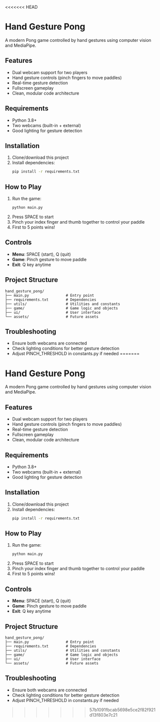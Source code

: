 <<<<<<< HEAD
# Hand Gesture Pong

A modern Pong game controlled by hand gestures using computer vision and MediaPipe.

## Features
- Dual webcam support for two players
- Hand gesture controls (pinch fingers to move paddles)
- Real-time gesture detection
- Fullscreen gameplay
- Clean, modular code architecture

## Requirements
- Python 3.8+
- Two webcams (built-in + external)
- Good lighting for gesture detection

## Installation
1. Clone/download this project
2. Install dependencies:
   ```bash
   pip install -r requirements.txt
   ```

## How to Play
1. Run the game:
   ```bash
   python main.py
   ```
2. Press SPACE to start
3. Pinch your index finger and thumb together to control your paddle
4. First to 5 points wins!

## Controls
- **Menu**: SPACE (start), Q (quit)
- **Game**: Pinch gesture to move paddle
- **Exit**: Q key anytime

## Project Structure
```
hand_gesture_pong/
├── main.py                 # Entry point
├── requirements.txt        # Dependencies
├── utils/                  # Utilities and constants
├── game/                   # Game logic and objects
├── ui/                     # User interface
└── assets/                 # Future assets
```

## Troubleshooting
- Ensure both webcams are connected
- Check lighting conditions for better gesture detection
- Adjust PINCH_THRESHOLD in constants.py if needed
=======
# Hand Gesture Pong

A modern Pong game controlled by hand gestures using computer vision and MediaPipe.

## Features
- Dual webcam support for two players
- Hand gesture controls (pinch fingers to move paddles)
- Real-time gesture detection
- Fullscreen gameplay
- Clean, modular code architecture

## Requirements
- Python 3.8+
- Two webcams (built-in + external)
- Good lighting for gesture detection

## Installation
1. Clone/download this project
2. Install dependencies:
   ```bash
   pip install -r requirements.txt
   ```

## How to Play
1. Run the game:
   ```bash
   python main.py
   ```
2. Press SPACE to start
3. Pinch your index finger and thumb together to control your paddle
4. First to 5 points wins!

## Controls
- **Menu**: SPACE (start), Q (quit)
- **Game**: Pinch gesture to move paddle
- **Exit**: Q key anytime

## Project Structure
```
hand_gesture_pong/
├── main.py                 # Entry point
├── requirements.txt        # Dependencies
├── utils/                  # Utilities and constants
├── game/                   # Game logic and objects
├── ui/                     # User interface
└── assets/                 # Future assets
```

## Troubleshooting
- Ensure both webcams are connected
- Check lighting conditions for better gesture detection
- Adjust PINCH_THRESHOLD in constants.py if needed
>>>>>>> 57b1091fbcab5698e5ce2f82f921d13f803e7c21
